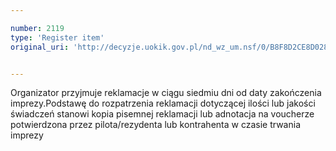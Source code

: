 ```yaml
---

number: 2119
type: 'Register item'
original_uri: 'http://decyzje.uokik.gov.pl/nd_wz_um.nsf/0/B8F8D2CE8D028E7EC125780E004C3798?OpenDocument'


---
```


Organizator przyjmuje reklamacje w ciągu siedmiu dni od daty zakończenia imprezy.Podstawę do rozpatrzenia reklamacji dotyczącej ilości lub jakości świadczeń stanowi kopia pisemnej reklamacji lub adnotacja na voucherze potwierdzona przez pilota/rezydenta lub kontrahenta w czasie trwania imprezy
